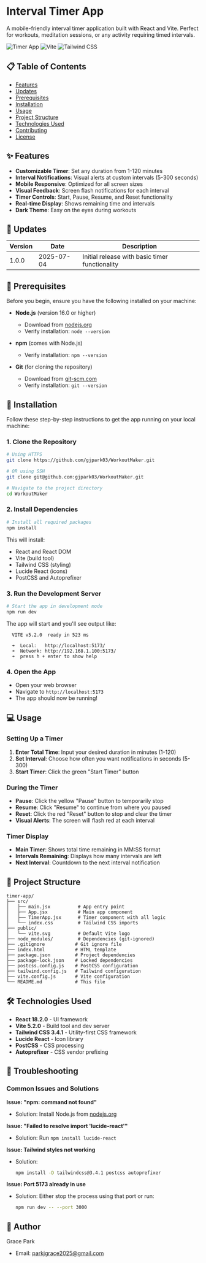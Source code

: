 # Interval Timer App

A mobile-friendly interval timer application built with React and Vite. Perfect for workouts, meditation sessions, or any activity requiring timed intervals.

![Timer App](https://img.shields.io/badge/React-18.2.0-blue) ![Vite](https://img.shields.io/badge/Vite-5.2.0-purple) ![Tailwind CSS](https://img.shields.io/badge/Tailwind_CSS-3.4.1-teal)

## 📋 Table of Contents

- [Features](#features)
- [Updates](#updates)
- [Prerequisites](#prerequisites)
- [Installation](#installation)
- [Usage](#usage)
- [Project Structure](#project-structure)
- [Technologies Used](#technologies-used)
- [Contributing](#contributing)
- [License](#license)

## ✨ Features

- **Customizable Timer**: Set any duration from 1-120 minutes
- **Interval Notifications**: Visual alerts at custom intervals (5-300 seconds)
- **Mobile Responsive**: Optimized for all screen sizes
- **Visual Feedback**: Screen flash notifications for each interval
- **Timer Controls**: Start, Pause, Resume, and Reset functionality
- **Real-time Display**: Shows remaining time and intervals
- **Dark Theme**: Easy on the eyes during workouts

## 📅 Updates

| Version | Date | Description |
|---------|------|-------------|
| 1.0.0 | 2025-07-04 | Initial release with basic timer functionality |

## 🔧 Prerequisites

Before you begin, ensure you have the following installed on your machine:

- **Node.js** (version 16.0 or higher)
  - Download from [nodejs.org](https://nodejs.org/)
  - Verify installation: `node --version`
  
- **npm** (comes with Node.js)
  - Verify installation: `npm --version`

- **Git** (for cloning the repository)
  - Download from [git-scm.com](https://git-scm.com/)
  - Verify installation: `git --version`

## 🚀 Installation

Follow these step-by-step instructions to get the app running on your local machine:

### 1. Clone the Repository

```bash
# Using HTTPS
git clone https://github.com/gjpark03/WorkoutMaker.git

# OR using SSH
git clone git@github.com:gjpark03/WorkoutMaker.git

# Navigate to the project directory
cd WorkoutMaker
```

### 2. Install Dependencies

```bash
# Install all required packages
npm install
```

This will install:
- React and React DOM
- Vite (build tool)
- Tailwind CSS (styling)
- Lucide React (icons)
- PostCSS and Autoprefixer

### 3. Run the Development Server

```bash
# Start the app in development mode
npm run dev
```

The app will start and you'll see output like:
```
  VITE v5.2.0  ready in 523 ms

  ➜  Local:   http://localhost:5173/
  ➜  Network: http://192.168.1.100:5173/
  ➜  press h + enter to show help
```

### 4. Open the App

- Open your web browser
- Navigate to `http://localhost:5173`
- The app should now be running!

## 💻 Usage

### Setting Up a Timer

1. **Enter Total Time**: Input your desired duration in minutes (1-120)
2. **Set Interval**: Choose how often you want notifications in seconds (5-300)
3. **Start Timer**: Click the green "Start Timer" button

### During the Timer

- **Pause**: Click the yellow "Pause" button to temporarily stop
- **Resume**: Click "Resume" to continue from where you paused
- **Reset**: Click the red "Reset" button to stop and clear the timer
- **Visual Alerts**: The screen will flash red at each interval

### Timer Display

- **Main Timer**: Shows total time remaining in MM:SS format
- **Intervals Remaining**: Displays how many intervals are left
- **Next Interval**: Countdown to the next interval notification

## 📁 Project Structure

```
timer-app/
├── src/
│   ├── main.jsx          # App entry point
│   ├── App.jsx           # Main app component
│   ├── TimerApp.jsx      # Timer component with all logic
│   └── index.css         # Tailwind CSS imports
├── public/
│   └── vite.svg          # Default Vite logo
├── node_modules/         # Dependencies (git-ignored)
├── .gitignore           # Git ignore file
├── index.html           # HTML template
├── package.json         # Project dependencies
├── package-lock.json    # Locked dependencies
├── postcss.config.js    # PostCSS configuration
├── tailwind.config.js   # Tailwind configuration
├── vite.config.js       # Vite configuration
└── README.md            # This file
```

## 🛠️ Technologies Used

- **React 18.2.0** - UI framework
- **Vite 5.2.0** - Build tool and dev server
- **Tailwind CSS 3.4.1** - Utility-first CSS framework
- **Lucide React** - Icon library
- **PostCSS** - CSS processing
- **Autoprefixer** - CSS vendor prefixing

## 🐛 Troubleshooting

### Common Issues and Solutions

**Issue: "npm: command not found"**
- Solution: Install Node.js from [nodejs.org](https://nodejs.org/)

**Issue: "Failed to resolve import 'lucide-react'"**
- Solution: Run `npm install lucide-react`

**Issue: Tailwind styles not working**
- Solution: 
  ```bash
  npm install -D tailwindcss@3.4.1 postcss autoprefixer
  ```

**Issue: Port 5173 already in use**
- Solution: Either stop the process using that port or run:
  ```bash
  npm run dev -- --port 3000
  ```

## 👤 Author

Grace Park
- Email: parkjgrace2025@gmail.com